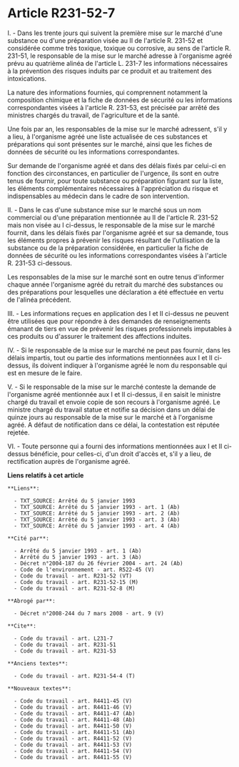 # Article R231-52-7

I. - Dans les trente jours qui suivent la première mise sur le marché d'une substance ou d'une préparation visée au II de
l'article R. 231-52 et considérée comme très toxique, toxique ou corrosive, au sens de l'article R. 231-51, le responsable de
la mise sur le marché adresse à l'organisme agréé prévu au quatrième alinéa de l'article L. 231-7 les informations
nécessaires à la prévention des risques induits par ce produit et au traitement des intoxications.

La nature des informations fournies, qui comprennent notamment la composition chimique et la fiche de données de sécurité ou
les informations correspondantes visées à l'article R. 231-53, est précisée par arrêté des ministres chargés du travail, de
l'agriculture et de la santé.

Une fois par an, les responsables de la mise sur le marché adressent, s'il y a lieu, à l'organisme agréé une liste actualisée
de ces substances et préparations qui sont présentes sur le marché, ainsi que les fiches de données de sécurité ou les
informations correspondantes.

Sur demande de l'organisme agréé et dans des délais fixés par celui-ci en fonction des circonstances, en particulier de
l'urgence, ils sont en outre tenus de fournir, pour toute substance ou préparation figurant sur la liste, les éléments
complémentaires nécessaires à l'appréciation du risque et indispensables au médecin dans le cadre de son intervention.

II. -  Dans le cas d'une substance mise sur le marché sous un nom commercial ou d'une préparation mentionnée au II de
l'article R. 231-52 mais non visée au I ci-dessus, le responsable de la mise sur le marché fournit, dans les délais fixés par
l'organisme agréé et sur sa demande, tous les éléments propres à prévenir les risques résultant de l'utilisation de la
substance ou de la préparation considérée, en particulier la fiche de données de sécurité ou les informations correspondantes
visées à l'article R. 231-53 ci-dessous.

Les responsables de la mise sur le marché sont en outre tenus d'informer chaque année l'organisme agréé du retrait du marché
des substances ou des préparations pour lesquelles une déclaration a été effectuée en vertu de l'alinéa précédent.

III. - Les informations reçues en application des I et II ci-dessus ne peuvent être utilisées que pour répondre à des
demandes de renseignements émanant de tiers en vue de prévenir les risques professionnels imputables à ces produits ou
d'assurer le traitement des affections induites.

IV. - Si le responsable de la mise sur le marché ne peut pas fournir, dans les délais impartis, tout ou partie des
informations mentionnées aux I et II ci-dessus, ils doivent indiquer à l'organisme agréé le nom du responsable qui est en
mesure de le faire.

V. - Si le responsable de la mise sur le marché conteste la demande de l'organisme agréé mentionnée aux I et II ci-dessus, il
en saisit le ministre chargé du travail et envoie copie de son recours à l'organisme agréé. Le ministre chargé du travail
statue et notifie sa décision dans un délai de quinze jours au responsable de la mise sur le marché et à l'organisme agréé. A
défaut de notification dans ce délai, la contestation est réputée rejetée.

VI. - Toute personne qui a fourni des informations mentionnées aux I et II ci-dessus bénéficie, pour celles-ci, d'un droit
d'accès et, s'il y a lieu, de rectification auprès de l'organisme agréé.

**Liens relatifs à cet article**

	**Liens**:

	  - TXT_SOURCE: Arrêté du 5 janvier 1993
	  - TXT_SOURCE: Arrêté du 5 janvier 1993 - art. 1 (Ab)
	  - TXT_SOURCE: Arrêté du 5 janvier 1993 - art. 2 (Ab)
	  - TXT_SOURCE: Arrêté du 5 janvier 1993 - art. 3 (Ab)
	  - TXT_SOURCE: Arrêté du 5 janvier 1993 - art. 4 (Ab)

	**Cité par**:

	  - Arrêté du 5 janvier 1993 - art. 1 (Ab)
	  - Arrêté du 5 janvier 1993 - art. 3 (Ab)
	  - Décret n°2004-187 du 26 février 2004 - art. 24 (Ab)
	  - Code de l'environnement - art. R522-45 (V)
	  - Code du travail - art. R231-52 (VT)
	  - Code du travail - art. R231-52-15 (M)
	  - Code du travail - art. R231-52-8 (M)

	**Abrogé par**:

	  - Décret n°2008-244 du 7 mars 2008 - art. 9 (V)

	**Cite**:

	  - Code du travail - art. L231-7
	  - Code du travail - art. R231-51
	  - Code du travail - art. R231-53

	**Anciens textes**:

	  - Code du travail - art. R231-54-4 (T)

	**Nouveaux textes**:

	  - Code du travail - art. R4411-45 (V)
	  - Code du travail - art. R4411-46 (V)
	  - Code du travail - art. R4411-47 (Ab)
	  - Code du travail - art. R4411-48 (Ab)
	  - Code du travail - art. R4411-50 (V)
	  - Code du travail - art. R4411-51 (Ab)
	  - Code du travail - art. R4411-52 (V)
	  - Code du travail - art. R4411-53 (V)
	  - Code du travail - art. R4411-54 (V)
	  - Code du travail - art. R4411-55 (V)
